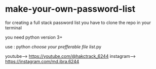 # make-your-own-password-list
for creating a full stack password list you have to clone the repo in your terminal

you need python version 3+

use :
    python _choose your prefferable file list_.py

youtube--> https://youtube.com/@hakctrack_6244
instagram--> https://instagram.com/md.ibra.6244
